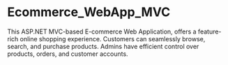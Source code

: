 # Ecommerce_WebApp_MVC
This ASP.NET MVC-based E-commerce Web Application, offers a feature-rich online shopping experience. Customers can seamlessly browse, search, and purchase products. Admins have efficient control over products, orders, and customer accounts.
